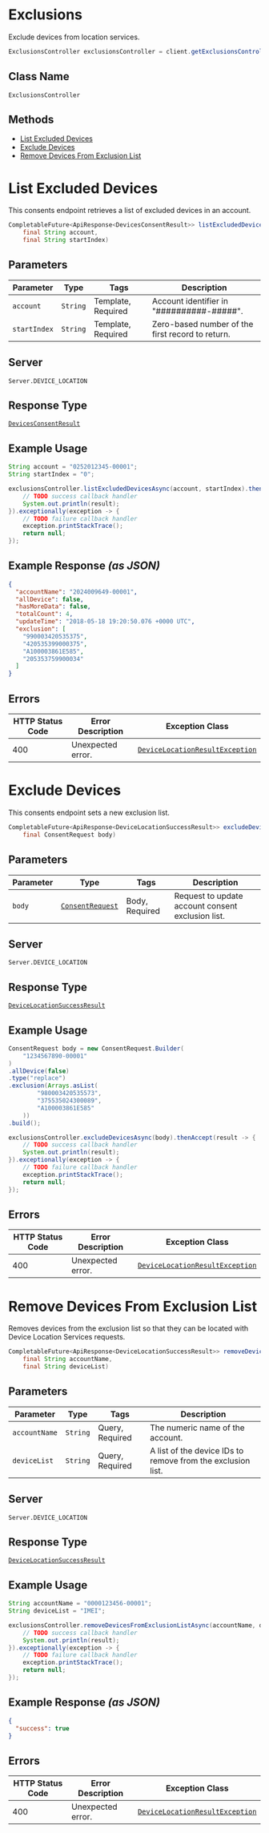 # Exclusions

Exclude devices from location services.

```java
ExclusionsController exclusionsController = client.getExclusionsController();
```

## Class Name

`ExclusionsController`

## Methods

* [List Excluded Devices](../../doc/controllers/exclusions.md#list-excluded-devices)
* [Exclude Devices](../../doc/controllers/exclusions.md#exclude-devices)
* [Remove Devices From Exclusion List](../../doc/controllers/exclusions.md#remove-devices-from-exclusion-list)


# List Excluded Devices

This consents endpoint retrieves a list of excluded devices in an account.

```java
CompletableFuture<ApiResponse<DevicesConsentResult>> listExcludedDevicesAsync(
    final String account,
    final String startIndex)
```

## Parameters

| Parameter | Type | Tags | Description |
|  --- | --- | --- | --- |
| `account` | `String` | Template, Required | Account identifier in "##########-#####". |
| `startIndex` | `String` | Template, Required | Zero-based number of the first record to return. |

## Server

`Server.DEVICE_LOCATION`

## Response Type

[`DevicesConsentResult`](../../doc/models/devices-consent-result.md)

## Example Usage

```java
String account = "0252012345-00001";
String startIndex = "0";

exclusionsController.listExcludedDevicesAsync(account, startIndex).thenAccept(result -> {
    // TODO success callback handler
    System.out.println(result);
}).exceptionally(exception -> {
    // TODO failure callback handler
    exception.printStackTrace();
    return null;
});
```

## Example Response *(as JSON)*

```json
{
  "accountName": "2024009649-00001",
  "allDevice": false,
  "hasMoreData": false,
  "totalCount": 4,
  "updateTime": "2018-05-18 19:20:50.076 +0000 UTC",
  "exclusion": [
    "990003420535375",
    "420535399000375",
    "A100003861E585",
    "205353759900034"
  ]
}
```

## Errors

| HTTP Status Code | Error Description | Exception Class |
|  --- | --- | --- |
| 400 | Unexpected error. | [`DeviceLocationResultException`](../../doc/models/device-location-result-exception.md) |


# Exclude Devices

This consents endpoint sets a new exclusion list.

```java
CompletableFuture<ApiResponse<DeviceLocationSuccessResult>> excludeDevicesAsync(
    final ConsentRequest body)
```

## Parameters

| Parameter | Type | Tags | Description |
|  --- | --- | --- | --- |
| `body` | [`ConsentRequest`](../../doc/models/consent-request.md) | Body, Required | Request to update account consent exclusion list. |

## Server

`Server.DEVICE_LOCATION`

## Response Type

[`DeviceLocationSuccessResult`](../../doc/models/device-location-success-result.md)

## Example Usage

```java
ConsentRequest body = new ConsentRequest.Builder(
    "1234567890-00001"
)
.allDevice(false)
.type("replace")
.exclusion(Arrays.asList(
        "980003420535573",
        "375535024300089",
        "A100003861E585"
    ))
.build();

exclusionsController.excludeDevicesAsync(body).thenAccept(result -> {
    // TODO success callback handler
    System.out.println(result);
}).exceptionally(exception -> {
    // TODO failure callback handler
    exception.printStackTrace();
    return null;
});
```

## Errors

| HTTP Status Code | Error Description | Exception Class |
|  --- | --- | --- |
| 400 | Unexpected error. | [`DeviceLocationResultException`](../../doc/models/device-location-result-exception.md) |


# Remove Devices From Exclusion List

Removes devices from the exclusion list so that they can be located with Device Location Services requests.

```java
CompletableFuture<ApiResponse<DeviceLocationSuccessResult>> removeDevicesFromExclusionListAsync(
    final String accountName,
    final String deviceList)
```

## Parameters

| Parameter | Type | Tags | Description |
|  --- | --- | --- | --- |
| `accountName` | `String` | Query, Required | The numeric name of the account. |
| `deviceList` | `String` | Query, Required | A list of the device IDs to remove from the exclusion list. |

## Server

`Server.DEVICE_LOCATION`

## Response Type

[`DeviceLocationSuccessResult`](../../doc/models/device-location-success-result.md)

## Example Usage

```java
String accountName = "0000123456-00001";
String deviceList = "IMEI";

exclusionsController.removeDevicesFromExclusionListAsync(accountName, deviceList).thenAccept(result -> {
    // TODO success callback handler
    System.out.println(result);
}).exceptionally(exception -> {
    // TODO failure callback handler
    exception.printStackTrace();
    return null;
});
```

## Example Response *(as JSON)*

```json
{
  "success": true
}
```

## Errors

| HTTP Status Code | Error Description | Exception Class |
|  --- | --- | --- |
| 400 | Unexpected error. | [`DeviceLocationResultException`](../../doc/models/device-location-result-exception.md) |

